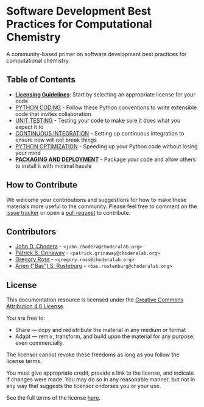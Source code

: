 # Software Development Best Practices for Computational Chemistry

A community-based primer on software development best practices for computational chemistry.

## Table of Contents

* [__Licensing Guidelines__](https://github.com/choderalab/software-development/blob/master/LICENSING_GUIDELINES.md): Start by selecting an appropriate license for your code
* [PYTHON CODING](https://github.com/choderalab/software-development/blob/master/PYTHON_CODING.md) - Follow these Python conventions to write extensible code that invites collaboration
* [UNIT TESTING](https://github.com/choderalab/software-development/blob/master/UNIT_TESTING.md) - Testing your code to make sure it does what you expect it to
* [CONTINUOUS INTEGRATION](https://github.com/choderalab/software-development/blob/master/CONTINUOUS_INTEGRATION.md) - Setting up continuous integration to ensure new will not break things
* [PYTHON OPTIMIZATION](https://github.com/choderalab/software-development/blob/master/PYTHON_OPTIMIZATION.md) - Speeding up your Python code without losing your mind
* [__PACKAGING AND DEPLOYMENT__](https://github.com/choderalab/software-development/blob/master/PACKAGING_AND_DEPLOYMENT.md) - Package your code and allow others to install it with minimal hassle

## How to Contribute

We welcome your contributions and suggestions for how to make these materials more useful to the community.
Please feel free to comment on the [issue tracker](https://github.com/choderalab/software-development/issues) or open a [pull request](https://github.com/choderalab/software-development/pulls) to contribute.

## Contributors

* [John D. Chodera](https://github.com/jchodera) - `<john.chodera@choderalab.org>`
* [Patrick B. Grinaway](https://github.com/pgrinaway) - `<patrick.grinaway@choderalab.org>`
* [Gregory Ross](https://github.com/gregoryross) - `<gregory.ross@choderalab.org>`
* [Arien ("Bas") S. Rusteburg](https://github.com/bas-rustenburg) - `<bas.rustenburg@choderalab.org>`

## License

This documentation resource is licensed under the [Creative Commons Attribution 4.0 License](https://creativecommons.org/licenses/by/4.0/).

You are free to:
* Share — copy and redistribute the material in any medium or format
* Adapt — remix, transform, and build upon the material for any purpose, even commercially.

The licensor cannot revoke these freedoms as long as you follow the license terms.

You must give appropriate credit, provide a link to the license, and indicate if changes were made.
You may do so in any reasonable manner, but not in any way that suggests the licensor endorses you or your use.

See the full terms of the license [here](https://creativecommons.org/licenses/by/4.0/legalcode).
